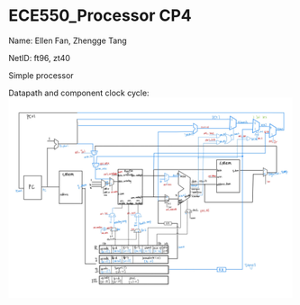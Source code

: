 # ECE550_Processor CP4

Name: Ellen Fan, Zhengge Tang

NetID: ft96, zt40

Simple processor



Datapath and component clock cycle:
<img width="994" alt="ECE550_pc5_design" src="ECE550-pc5-design.jpg">
